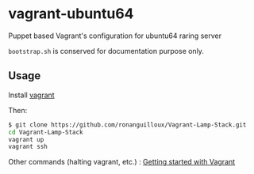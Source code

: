 vagrant-ubuntu64
================

Puppet based Vagrant's configuration for ubuntu64 raring server

`bootstrap.sh` is conserved for documentation purpose only. 


Usage
-----

Install [vagrant](http://www.vagrantup.com/downloads.html)

Then:

```bash
$ git clone https://github.com/ronanguilloux/Vagrant-Lamp-Stack.git
cd Vagrant-Lamp-Stack
vagrant up
vagrant ssh
```

Other commands (halting vagrant, etc.) : [Getting started with Vagrant](http://docs.vagrantup.com/v2/getting-started/index.html)
